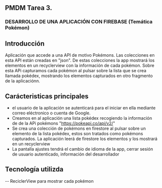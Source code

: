 ## PMDM Tarea 3. 
### DESARROLLO DE UNA APLICACIÓN CON FIREBASE (Temática Pokémon)

## Introducción
Aplicación que accede a una API de motivo Pokémons. Las colecciones en esta API están
creadas en "json". De estas colecciones la app mostrará los elementos en un recyclerview
con la información de cada pokémon. Sobre esta APi capturamos cada pokémon al pulsar sobre
la lista que se crea llamada pokédex, mostrando los elementos capturados en otro fragmento de la 
aplicaciónn.

## Carácteristicas principales
* el usuario de la aplicación se autenticará para el iniciar en ella mediante correo eléctronico o 
cuenta de Google.
* Creamos en al aplicación una lista pokédex recogiendo la información de de la APi pokémons "https://pokeapi.co/api/v2/"
* Se crea una colección de pokémons en firestore al pulsar sobre un elemento de la lista pokédex, estos son tratados como
  pokémons capturados. La aplicación leerá de firestore los elementos y los mostrará en un recyclerview
* La pantalla ajustes tendrá el cambio de idioma de la app, cerrar sesión de usuario autenticado, información del desarrollador

## Tecnología utilizda
-- ReciclerView para mostrar cada pokémon 

 


